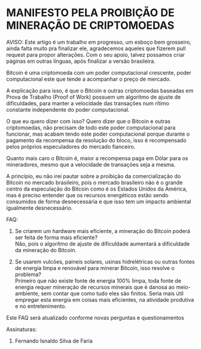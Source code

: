 # MANIFESTO PELA PROIBIÇÃO DE MINERAÇÃO DE CRIPTOMOEDAS

AVISO: Este artigo é um trabalho em progresso, um esboço bem grosseiro, ainda falta muito pra finalizar ele, agradecemos aqueles que fizerem pull request para propor alterações. Com o seu apoio, talvez possamos criar páginas em outras línguas, após finalizar a versão brasileira.

Bitcoin é uma criptomoeda com um poder computacional crescente, poder computacional este que tende a acompanhar o preço de mercado.

A explicação para isso, é que o Bitcoin e outras criptomoedas baseadas em Prova de Trabalho (Proof of Work) possuem um algorítmo de ajuste de dificuldades, para manter a velocidade das transações num rítimo constante independente do poder computacional.

O que eu quero dizer com isso? Quero dizer que o Bitcoin e outras criptomoedas, não precisam de todo este poder computacional para funcionar, mas acabam tendo este poder computacional porque durante o pagamento da recompensa da resolução do bloco, isso é recompensado pelos próprios especuladores do mercado fianceiro.

Quanto mais caro o Bitcoin é, maior a recompensa paga em Dólar para os mineradores, mesmo que a velocidade de transações seja a mesma.

A princípio, eu não irei pautar sobre a proibição da comercialização do Bitcoin no mercado brasileiro, pois o mercado brasileiro não é o grande centro da especulação do Bitcoin como é os Estados Unidos da América, mas é preciso entender que os recursos energéticos estão sendo consumidos de forma desnecessária e que isso tem um impacto ambiental igualmente desnecessário.

FAQ:

1) Se criarem um hardware mais eficiente, a mineração do Bitcoin poderá ser feita de forma mais eficiente?
<br>Não, pois o algorítmo de ajuste de dificuldade aumentará a dificuldade da mineração do Bitcoin.

2) Se usarem vulcões, paineis solares, usinas hidrelétricas ou outras fontes de energia limpa e renovável para minerar Bitcoin, isso resolve o problema? <br>Primeiro que não existe fonte de energia 100% limpa, toda fonte de energia requer mineração de recursos minerais que é danosa ao meio-ambiente, sem contar que como tudo eles são finitos. Seria mais útil empregar esta energia em coisas mais eficientes, na atividade produtiva e no entretenimento.

Este FAQ será atualizado conforme novas perguntas e questionamentos

Assinaturas:
1) Fernando Isnaldo Silva de Faria
